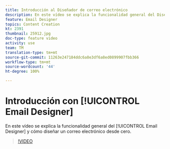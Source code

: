 ```yaml
---
title: Introducción al Diseñador de correo electrónico
description: En este vídeo se explica la funcionalidad general del Diseñador de correo electrónico y cómo diseñar un correo electrónico desde cero.
feature: Email Designer
topics: Content Creation
kt: 2391
thumbnail: 25912.jpg
doc-type: feature video
activity: use
team: TM
translation-type: tm+mt
source-git-commit: 11263e247184ddc6a8e3df6a8ed0899907fbb366
workflow-type: tm+mt
source-wordcount: '44'
ht-degree: 100%

---
```



# Introducción con [!UICONTROL Email Designer]

En este vídeo se explica la funcionalidad general del [!UICONTROL Email Designer] y cómo diseñar un correo electrónico desde cero.

>[!VIDEO](https://video.tv.adobe.com/v/25912?quality=12)
